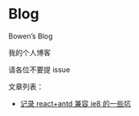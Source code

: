 # Blog

Bowen’s Blog

我的个人博客

请各位不要提 issue

文章列表：

-   [记录 react+antd 兼容 ie8 的一些坑](https://github.com/Bowen7/Blog/issues/1)
